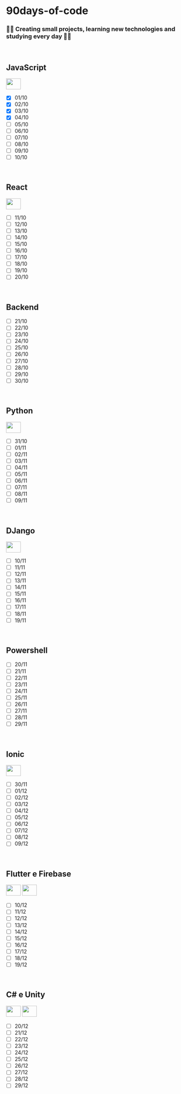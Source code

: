 # 90days-of-code

### 👨‍💻 Creating small projects, learning new technologies and studying every day 👩‍💻

</br>

## JavaScript
<img height="30" width="40" src="https://cdn.jsdelivr.net/gh/devicons/devicon/icons/javascript/javascript-original.svg" />

- [X]  01/10
- [X]  02/10
- [X]  03/10
- [X]  04/10
- [ ]  05/10
- [ ]  06/10
- [ ]  07/10
- [ ]  08/10
- [ ]  09/10
- [ ]  10/10

</br>

## React
<img height="30" width="40" src="https://cdn.jsdelivr.net/gh/devicons/devicon/icons/react/react-original.svg" />

- [ ]  11/10
- [ ]  12/10
- [ ]  13/10
- [ ]  14/10
- [ ]  15/10
- [ ]  16/10
- [ ]  17/10
- [ ]  18/10
- [ ]  19/10
- [ ]  20/10

</br>

## Backend

- [ ]  21/10
- [ ]  22/10
- [ ]  23/10
- [ ]  24/10
- [ ]  25/10
- [ ]  26/10
- [ ]  27/10
- [ ]  28/10
- [ ]  29/10
- [ ]  30/10

</br>

## Python
<img height="30" width="40" src="https://cdn.jsdelivr.net/gh/devicons/devicon/icons/python/python-original.svg" />

- [ ]  31/10
- [ ]  01/11
- [ ]  02/11
- [ ]  03/11
- [ ]  04/11
- [ ]  05/11
- [ ]  06/11
- [ ]  07/11
- [ ]  08/11
- [ ]  09/11

</br>

## DJango
<img height="30" width="40" src="https://cdn.jsdelivr.net/gh/devicons/devicon/icons/django/django-original.svg" />

- [ ]  10/11
- [ ]  11/11
- [ ]  12/11
- [ ]  13/11
- [ ]  14/11
- [ ]  15/11
- [ ]  16/11
- [ ]  17/11
- [ ]  18/11
- [ ]  19/11

</br>

## Powershell

- [ ]  20/11
- [ ]  21/11
- [ ]  22/11
- [ ]  23/11
- [ ]  24/11
- [ ]  25/11
- [ ]  26/11
- [ ]  27/11
- [ ]  28/11
- [ ]  29/11

</br>

## Ionic
<img height="30" width="40" src="https://cdn.jsdelivr.net/gh/devicons/devicon/icons/ionic/ionic-original.svg" />

- [ ]  30/11
- [ ]  01/12
- [ ]  02/12
- [ ]  03/12
- [ ]  04/12
- [ ]  05/12
- [ ]  06/12
- [ ]  07/12
- [ ]  08/12
- [ ]  09/12

</br>

## Flutter e Firebase
<img height="30" width="40" src="https://cdn.jsdelivr.net/gh/devicons/devicon/icons/flutter/flutter-original.svg" />
<img height="30" width="40" src="https://cdn.jsdelivr.net/gh/devicons/devicon/icons/firebase/firebase-plain.svg" />

- [ ]  10/12
- [ ]  11/12
- [ ]  12/12
- [ ]  13/12
- [ ]  14/12
- [ ]  15/12
- [ ]  16/12
- [ ]  17/12
- [ ]  18/12
- [ ]  19/12

</br>

## C# e Unity
<img height="30" width="40" src="https://cdn.jsdelivr.net/gh/devicons/devicon/icons/csharp/csharp-original.svg" />
<img height="30" width="40" src="https://cdn.jsdelivr.net/gh/devicons/devicon/icons/unity/unity-original.svg" />

- [ ]  20/12
- [ ]  21/12
- [ ]  22/12
- [ ]  23/12
- [ ]  24/12
- [ ]  25/12
- [ ]  26/12
- [ ]  27/12
- [ ]  28/12
- [ ]  29/12
